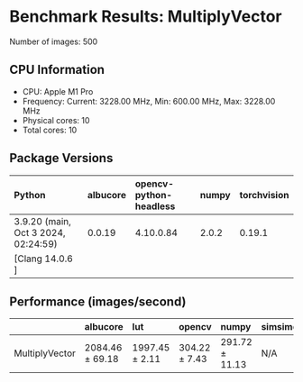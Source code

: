 # Benchmark Results: MultiplyVector

Number of images: 500

## CPU Information

- CPU: Apple M1 Pro
- Frequency: Current: 3228.00 MHz, Min: 600.00 MHz, Max: 3228.00 MHz
- Physical cores: 10
- Total cores: 10

## Package Versions

| Python                                | albucore   | opencv-python-headless   | numpy   | torchvision   |
|:--------------------------------------|:-----------|:-------------------------|:--------|:--------------|
| 3.9.20 (main, Oct  3 2024, 02:24:59)  | 0.0.19     | 4.10.0.84                | 2.0.2   | 0.19.1        |
| [Clang 14.0.6 ]                       |            |                          |         |               |

## Performance (images/second)

|                | albucore        | lut            | opencv        | numpy          | simsimd   |
|:---------------|:----------------|:---------------|:--------------|:---------------|:----------|
| MultiplyVector | 2084.46 ± 69.18 | 1997.45 ± 2.11 | 304.22 ± 7.43 | 291.72 ± 11.13 | N/A       |
